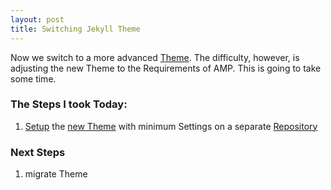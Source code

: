 ```yaml
---
layout: post
title: Switching Jekyll Theme
---
```


Now we switch to a more advanced [Theme](https://github.com/mmistakes/minimal-mistakes). 
The difficulty, however, is adjusting the new Theme to the Requirements of AMP.
This is going to take some time.

### The Steps I took Today:
1. [Setup](https://mmistakes.github.io/minimal-mistakes/docs/quick-start-guide/) 
the [new Theme](https://github.com/mmistakes/minimal-mistakes) with 
minimum Settings on a separate [Repository](https://github.com/Gott50/minimal-mistakes) 

### Next Steps
1. migrate Theme